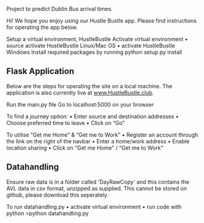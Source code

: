 Project to predict Dublin Bus arrival times.

Hi! We hope you enjoy using our Hustle Bustle app. Please find instructions for operating the app below.

Setup a virtual environment, HustleBustle Activate virtual environment • source activate HustleBustle Linux/Mac OS • activate HustleBustle Windows Install required packages by running python setup.py install

<h2>Flask Application</h2>

Below are the steps for operating the site on a local machine. The application is also currently live at www.HustleBustle.club.

Run the main.py file Go to localhost:5000 on your browser

To find a journey option: • Enter source and destination addresses • Choose preferred time to leave • Click on “Go”

To utilise “Get me Home” & “Get me to Work” • Register an account through the link on the right of the navbar • Enter a home/work address • Enable location sharing • Click on “Get me Home” / “Get me to Work”

<h2>Datahandling</h2>

Ensure raw data is in a folder called 'DayRawCopy' and this contains the AVL data in csv format, unzipped as supplied. This cannot be stored on github, please download this seperately.

To run datahandling.py • activate virtual environment • run code with python >python datahandling.py
